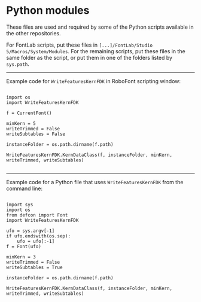 Python modules
=========================
These files are used and required by some of the Python scripts available in the other repositories.

For FontLab scripts, put these files in `[...]/FontLab/Studio 5/Macros/System/Modules`.
For the remaining scripts, put these files in the same folder as the script, or put them in one of the folders listed by `sys.path`.

---
Example code for `WriteFeaturesKernFDK` in RoboFont scripting window:

<pre><code>
import os
import WriteFeaturesKernFDK

f = CurrentFont()

minKern = 5
writeTrimmed = False
writeSubtables = False

instanceFolder = os.path.dirname(f.path)

WriteFeaturesKernFDK.KernDataClass(f, instanceFolder, minKern, writeTrimmed, writeSubtables)

</code></pre>

---
Example code for a Python file that uses `WriteFeaturesKernFDK` from the command line:

<pre><code>
import sys
import os
from defcon import Font
import WriteFeaturesKernFDK

ufo = sys.argv[-1]
if ufo.endswith(os.sep):
    ufo = ufo[:-1]
f = Font(ufo)

minKern = 3
writeTrimmed = False
writeSubtables = True

instanceFolder = os.path.dirname(f.path)

WriteFeaturesKernFDK.KernDataClass(f, instanceFolder, minKern, writeTrimmed, writeSubtables)

</code></pre>
